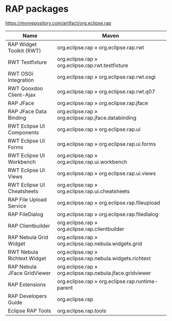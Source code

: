# RAP packages
https://mvnrepository.com/artifact/org.eclipse.rap

| Name | Maven |
|------|-------|
| RAP Widget Toolkit (RWT) |org.eclipse.rap » org.eclipse.rap.rwt |
| RWT Testfixture |org.eclipse.rap » org.eclipse.rap.rwt.testfixture|
| RWT OSGi Integration |org.eclipse.rap » org.eclipse.rap.rwt.osgi|
| RWT Qooxdoo Client-Ajax |org.eclipse.rap » org.eclipse.rap.rwt.q07|
| RAP JFace | org.eclipse.rap » org.eclipse.rap.jface |
| RAP JFace Data Binding |org.eclipse.rap » org.eclipse.rap.jface.databinding|
| RWT Eclipse UI Components |org.eclipse.rap » org.eclipse.rap.ui |
| RWT Eclipse UI Forms |org.eclipse.rap » org.eclipse.rap.ui.forms|
| RWT Eclipse UI Workbench |org.eclipse.rap » org.eclipse.rap.ui.workbench|
| RWT Eclipse UI Views |org.eclipse.rap » org.eclipse.rap.ui.views|
|RWT Eclipse UI Cheatsheets |org.eclipse.rap » org.eclipse.rap.ui.cheatsheets|
| RAP File Upload Service |org.eclipse.rap » org.eclipse.rap.fileupload|
| RAP FileDialog |org.eclipse.rap » org.eclipse.rap.filedialog|
| RAP Clientbuilder |org.eclipse.rap » org.eclipse.rap.clientbuilder|
| RAP Nebula Grid Widget |org.eclipse.rap » org.eclipse.rap.nebula.widgets.grid|
|RWT Nebula Richtext Widget |org.eclipse.rap » org.eclipse.rap.nebula.widgets.richtext|
|RAP Nebula JFace GridViewer|org.eclipse.rap » org.eclipse.rap.nebula.jface.gridviewer|
|RAP Extensions |org.eclipse.rap » org.eclipse.rap.runtime-parent|
|RAP Developers Guide|org.eclipse.rap |
|Eclipse RAP Tools|org.eclipse.rap.tools|
